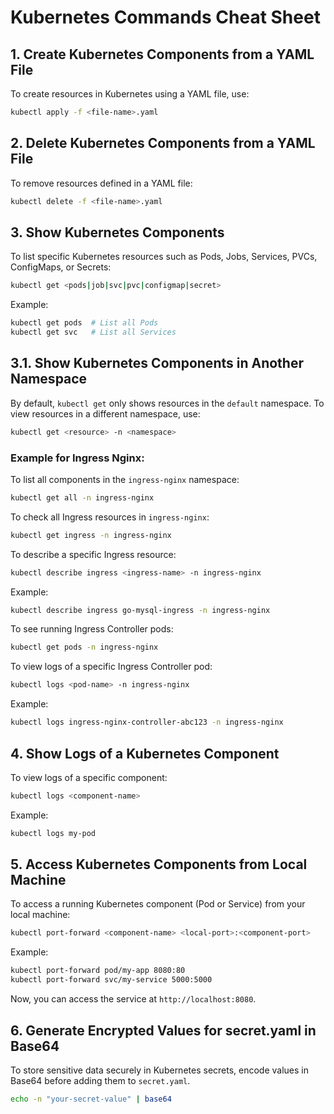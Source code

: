 # Kubernetes Commands Cheat Sheet

## 1. Create Kubernetes Components from a YAML File
To create resources in Kubernetes using a YAML file, use:
```sh
kubectl apply -f <file-name>.yaml
```

## 2. Delete Kubernetes Components from a YAML File
To remove resources defined in a YAML file:
```sh
kubectl delete -f <file-name>.yaml
```

## 3. Show Kubernetes Components
To list specific Kubernetes resources such as Pods, Jobs, Services, PVCs, ConfigMaps, or Secrets:
```sh
kubectl get <pods|job|svc|pvc|configmap|secret>
```
Example:
```sh
kubectl get pods  # List all Pods
kubectl get svc   # List all Services
```

## 3.1. Show Kubernetes Components in Another Namespace
By default, `kubectl get` only shows resources in the `default` namespace. To view resources in a different namespace, use:
```sh
kubectl get <resource> -n <namespace>
```

### Example for Ingress Nginx:
To list all components in the `ingress-nginx` namespace:
```sh
kubectl get all -n ingress-nginx
```
To check all Ingress resources in `ingress-nginx`:
```sh
kubectl get ingress -n ingress-nginx
```
To describe a specific Ingress resource:
```sh
kubectl describe ingress <ingress-name> -n ingress-nginx
```
Example:
```sh
kubectl describe ingress go-mysql-ingress -n ingress-nginx
```
To see running Ingress Controller pods:
```sh
kubectl get pods -n ingress-nginx
```
To view logs of a specific Ingress Controller pod:
```sh
kubectl logs <pod-name> -n ingress-nginx
```
Example:
```sh
kubectl logs ingress-nginx-controller-abc123 -n ingress-nginx
```

## 4. Show Logs of a Kubernetes Component
To view logs of a specific component:
```sh
kubectl logs <component-name>
```
Example:
```sh
kubectl logs my-pod
```

## 5. Access Kubernetes Components from Local Machine
To access a running Kubernetes component (Pod or Service) from your local machine:
```sh
kubectl port-forward <component-name> <local-port>:<component-port>
```
Example:
```sh
kubectl port-forward pod/my-app 8080:80
kubectl port-forward svc/my-service 5000:5000
```
Now, you can access the service at `http://localhost:8080`.

## 6. Generate Encrypted Values for secret.yaml in Base64
To store sensitive data securely in Kubernetes secrets, encode values in Base64 before adding them to `secret.yaml`.
```sh
echo -n "your-secret-value" | base64
```